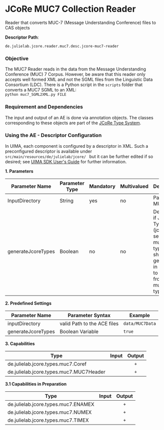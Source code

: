 # JCoRe MUC7 Collection Reader
Reader that converts MUC-7 (Message Understanding Conference) files to CAS objects  

**Descriptor Path**:
```
de.julielab.jcore.reader.muc7.desc.jcore-muc7-reader
```

### Objective
The MUC7 Reader reads in the data from the Message Understanding Conference (MUC) 7 Corpus.
However, be aware that this reader only accepts well formed XML and not the SGML files from the Linguistic Data Consortium (LDC). There is a Python script in the `scripts` folder that converts a MUC7 SGML to an XML:  
`python muc7_SGML2XML.py FILE`

### Requirement and Dependencies
 The input and output of an AE is done via annotation objects. The classes corresponding to these objects are part of the [JCoRe Type System](https://github.com/JULIELab/jcore-base/tree/master/jcore-types).

### Using the AE - Descriptor Configuration
 In UIMA, each component is configured by a descriptor in XML. Such a preconfigured descriptor is available under `src/main/resources/de/julielab/jcore/ ` but it can be further edited if so desired; see [UIMA SDK User's Guide](https://uima.apache.org/downloads/releaseDocs/2.1.0-incubating/docs/html/tools/tools.html#ugr.tools.cde) for further information.

**1. Parameters**

| Parameter Name | Parameter Type | Mandatory | Multivalued | Description |
|----------------|----------------|-----------|-------------|-------------|
| InputDirectory | String | yes | no | Path to MUC7 files |
| generateJcoreTypes| Boolean | no | no | Determines if JULIE Lab Types (jcore-semantics-muc7-types.xml) should be generated in addition to types from jcore-mux7-types.xml |

**2. Predefined Settings**

| Parameter Name | Parameter Syntax | Example |
|----------------|------------------|---------|
| inputDirectory | valid Path to the ACE files | `data/MUC7Data` |
| generateJcoreTypes| Boolean Variable | `true` |

**3. Capabilities**

| Type | Input | Output |
|------|:-----:|:------:|
| de.julielab.jcore.types.muc7.Coref |  | `+` |
| de.julielab.jcore.types.muc7.MUC7Header |  | `+` |

**3.1 Capabilities in Preparation**

| Type | Input | Output |
|------|:-----:|:------:|
| de.julielab.jcore.types.muc7.ENAMEX |  | `+` |
| de.julielab.jcore.types.muc7.NUMEX |  | `+` |
| de.julielab.jcore.types.muc7.TIMEX |  | `+` |
